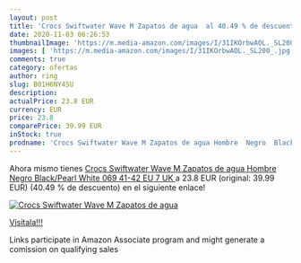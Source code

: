 ```yaml
---
layout: post
title: 'Crocs Swiftwater Wave M Zapatos de agua  al 40.49 % de descuento'
date: 2020-11-03 06:26:53
thumbnailImage: 'https://m.media-amazon.com/images/I/31IKOrbwAOL._SL200_.jpg'
images: [ 'https://m.media-amazon.com/images/I/31IKOrbwAOL._SL200_.jpg' ]
comments: true
category: ofertas
author: ring
slug: B01H6NY45U
description:
actualPrice: 23.8 EUR
currency: EUR
price: 23.8
comparePrice: 39.99 EUR
inStock: true
prodname: 'Crocs Swiftwater Wave M Zapatos de agua Hombre  Negro  Black/Pearl White 069   41-42 EU  7 UK '
---
```


Ahora mismo tienes [Crocs Swiftwater Wave M Zapatos de agua Hombre  Negro  Black/Pearl White 069   41-42 EU  7 UK ](https://www.amazon.es/dp/B01H6NY45U/?tag=tolees-21) a 23.8 EUR (original: 39.99 EUR) (40.49 %  de descuento) en el siguiente enlace!

[![Crocs Swiftwater Wave M Zapatos de agua ](https://m.media-amazon.com/images/I/31IKOrbwAOL._SL200_.jpg)](https://www.amazon.es/dp/B01H6NY45U/?tag=tolees-21)

[Visítala!!!](https://www.amazon.es/dp/B01H6NY45U/?tag=tolees-21)

Links participate in Amazon Associate program and might generate a comission on qualifying sales
